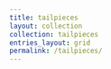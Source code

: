 ```yaml
---
title: tailpieces
layout: collection
collection: tailpieces
entries_layout: grid
permalink: /tailpieces/
---
```

